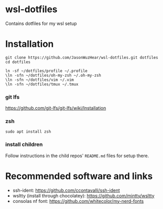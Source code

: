 # wsl-dotfiles
Contains dotfiles for my wsl setup

# Installation
```
git clone https://github.com/JasonWuzHear/wsl-dotfiles.git dotfiles
cd dotfiles

ln -sf ~/dotfiles/profile ~/.profile
\ln -sfn ~/dotfiles/oh-my-zsh ~/.oh-my-zsh
\ln -sfn ~/dotfiles/vim ~/.vim
\ln -sfn ~/dotfiles/tmux ~/.tmux
```

### git lfs
https://github.com/git-lfs/git-lfs/wiki/Installation

### zsh
`sudo apt install zsh`

### install children
Follow instructions in the child repos' `README.md` files for setup there.


# Recommended software and links
- ssh-ident: https://github.com/ccontavalli/ssh-ident
- wsltty (install through chocolatey): https://github.com/mintty/wsltty
- consolas nf font: https://github.com/whitecolor/my-nerd-fonts
